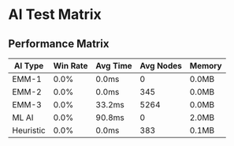 # AI Test Matrix

## Performance Matrix

| AI Type | Win Rate | Avg Time | Avg Nodes | Memory |
|---------|----------|----------|-----------|--------|
| EMM-1 | 0.0% | 0.0ms | 0 | 0.0MB |
| EMM-2 | 0.0% | 0.0ms | 345 | 0.0MB |
| EMM-3 | 0.0% | 33.2ms | 5264 | 0.0MB |
| ML AI | 0.0% | 90.8ms | 0 | 2.0MB |
| Heuristic | 0.0% | 0.0ms | 383 | 0.1MB |
